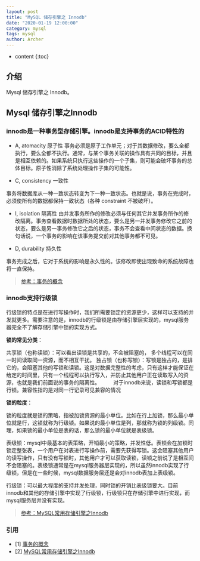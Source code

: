 ```yaml
---
layout: post
title: "MySQL 储存引擎之 Innodb"
date: "2020-01-19 12:00:00"
category: mysql
tags: mysql
author: Archer
---
```

* content
{:toc}

## 介绍

Mysql 储存引擎之 Innodb。




## Mysql 储存引擎之Innodb

### innodb是一种事务型存储引擎。innodb是支持事务的ACID特性的

- A, atomacity 原子性 事务必须是原子工作单元；对于其数据修改，要么全都执行，要么全都不执行。通常，与某个事务关联的操作具有共同的目标，并且是相互依赖的。如果系统只执行这些操作的一个子集，则可能会破坏事务的总体目标。原子性消除了系统处理操作子集的可能性。

- C, consistency 一致性

事务将数据库从一种一致状态转变为下一种一致状态。也就是说，事务在完成时，必须使所有的数据都保持一致状态（各种 constraint 不被破坏）。

- I, isolation 隔离性 由并发事务所作的修改必须与任何其它并发事务所作的修改隔离。事务查看数据时数据所处的状态，要么是另一并发事务修改它之前的状态，要么是另一事务修改它之后的状态，事务不会查看中间状态的数据。换句话说，一个事务的影响在该事务提交前对其他事务都不可见。

- D, durability 持久性

事务完成之后，它对于系统的影响是永久性的。该修改即使出现致命的系统故障也将一直保持。

> [参考：事务的概念](https://hit-alibaba.github.io/interview/Server/db/Transaction.html)

### innodb支持行级锁

行级锁的特点是在进行写操作时，我们所需要锁定的资源更少，这样可以支持的并发就更多。需要注意的是，innodb的行级锁是由存储引擎层实现的，mysql服务器完全不了解存储引擎中锁的实现方式。

**锁的常见分类**：

共享锁（也称读锁）：可以看出读锁是共享的，不会被阻塞的， 多个线程可以在同一时间读取同一资源，而不相互干扰。
独占锁（也称写锁）：写锁是独占的，是排它的，会阻塞其他的写锁和读锁。这是对数据完整性的考虑，只有这样才能保证在给定的时间里，只有一个线程可以执行写入，并防止其他用户正在读取写入的资源，也就是我们前面说的事务的隔离性。
  
对于innodb来说，读锁和写锁都是行锁。兼容性指的是对同一行记录可见兼容的情况

**锁的粒度**：

锁的粒度就是锁的策略，指被加锁资源的最小单位。比如在行上加锁，那么最小单位就是行，这锁就称为行级锁。如果说的最小单位是列，那就称为锁的列级锁。同理，如果锁的最小单位是表的话，那么锁的最小单位就是表级锁。

表级锁：mysql中最基本的表策略，开销最小的策略，并发性低。表锁会在加锁时锁定整张表，一个用户在对表进行写操作前，需要先获得写锁。这会阻塞其他用户的读写操作，只有没有写锁时，其他用户才可以获取读锁，读锁之前说了是相互间不会阻塞的。表级锁通常是在mysql服务器层实现的，所以虽然innodb实现了行级锁，但是在一些时候，mysql数据服务层还是会对innodb表加上表级锁。

行级锁：可以最大程度的支持并发处理，同时锁的开销比表级锁要大。目前innodb和其他的存储引擎中实现了行级锁，行级锁只在存储引擎中进行实现，而mysql服务层并没有实现。

> [参考：MySQL常用存储引擎之Innodb](https://segmentfault.com/a/1190000015468361)

### 引用

- [1] [事务的概念](https://hit-alibaba.github.io/interview/Server/db/Transaction.html)
- [2] [MySQL常用存储引擎之Innodb](https://segmentfault.com/a/1190000015468361)